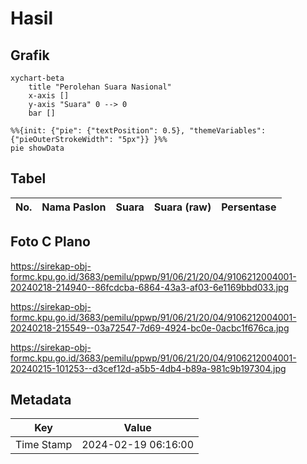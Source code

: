 # Hasil

## Grafik

```mermaid
xychart-beta
    title "Perolehan Suara Nasional"
    x-axis []
    y-axis "Suara" 0 --> 0
    bar []
```

```mermaid
%%{init: {"pie": {"textPosition": 0.5}, "themeVariables": {"pieOuterStrokeWidth": "5px"}} }%%
pie showData
```

## Tabel

| No. | Nama Paslon | Suara | Suara (raw) | Persentase |
|:--- |:----------- | -----:| -----------:| ----------:|


[p-1]: https://github.com/gigit-pemilu/pemilu-2024/blob/main/pilpres/hitung-suara/sub/91-papua/sub/06-biak-numfor/sub/21-bondifuar/sub/2004-syurdori/sub/001-tps/sub/paslon-1.txt
[p-2]: https://github.com/gigit-pemilu/pemilu-2024/blob/main/pilpres/hitung-suara/sub/91-papua/sub/06-biak-numfor/sub/21-bondifuar/sub/2004-syurdori/sub/001-tps/sub/paslon-2.txt
[p-3]: https://github.com/gigit-pemilu/pemilu-2024/blob/main/pilpres/hitung-suara/sub/91-papua/sub/06-biak-numfor/sub/21-bondifuar/sub/2004-syurdori/sub/001-tps/sub/paslon-3.txt

## Foto C Plano

https://sirekap-obj-formc.kpu.go.id/3683/pemilu/ppwp/91/06/21/20/04/9106212004001-20240218-214940--86fcdcba-6864-43a3-af03-6e1169bbd033.jpg

https://sirekap-obj-formc.kpu.go.id/3683/pemilu/ppwp/91/06/21/20/04/9106212004001-20240218-215549--03a72547-7d69-4924-bc0e-0acbc1f676ca.jpg

https://sirekap-obj-formc.kpu.go.id/3683/pemilu/ppwp/91/06/21/20/04/9106212004001-20240215-101253--d3cef12d-a5b5-4db4-b89a-981c9b197304.jpg


## Metadata

| Key        | Value               |
| ---------- | ------------------- |
| Time Stamp | 2024-02-19 06:16:00 |



